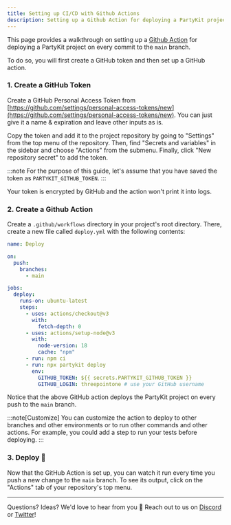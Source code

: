 ```yaml
---
title: Setting up CI/CD with Github Actions
description: Setting up a Github Action for deploying a PartyKit project on every commit to the `main` branch.
---
```


This page provides a walkthrough on setting up a [Github Action](https://github.com/features/actions) for deploying a PartyKit project on every commit to the `main` branch.

To do so, you will first create a GitHub token and then set up a GitHub action.

### 1. Create a GitHub Token

Create a GitHub Personal Access Token from [https://github.com/settings/personal-access-tokens/new](https://github.com/settings/personal-access-tokens/new). You can just give it a name & expiration and leave other inputs as is.

Copy the token and add it to the project repository by going to "Settings" from the top menu of the repository. Then, find "Secrets and variables" in the sidebar and choose "Actions" from the submenu. Finally, click "New repository secret" to add the token.

:::note
For the purpose of this guide, let's assume that you have saved the token as `PARTYKIT_GITHUB_TOKEN`.
:::

Your token is encrypted by GitHub and the action won't print it into logs.

### 2. Create a Github Action

Create a `.github/workflows` directory in your project's root directory. There, create a new file called `deploy.yml` with the following contents:

```yaml
name: Deploy

on:
  push:
    branches:
      - main

jobs:
  deploy:
    runs-on: ubuntu-latest
    steps:
      - uses: actions/checkout@v3
        with:
          fetch-depth: 0
      - uses: actions/setup-node@v3
        with:
          node-version: 18
          cache: "npm"
      - run: npm ci
      - run: npx partykit deploy
        env:
          GITHUB_TOKEN: ${{ secrets.PARTYKIT_GITHUB_TOKEN }}
          GITHUB_LOGIN: threepointone # use your GitHub username
```

Notice that the above GitHub action deploys the PartyKit project on every push to the `main` branch.

:::note[Customize]
You can customize the action to deploy to other branches and other environments or to run other commands and other actions. For example, you could add a step to run your tests before deploying.
:::

### 3. Deploy 🚀

Now that the GitHub Action is set up, you can watch it run every time you push a new change to the `main` branch. To see its output, click on the "Actions" tab of your repository's top menu.

---

Questions? Ideas? We'd love to hear from you 🎈 Reach out to us on [Discord](https://discord.gg/KDZb7J4uxJ) or [Twitter](https://twitter.com/partykit_io)!
